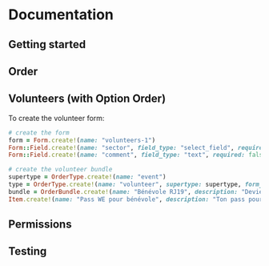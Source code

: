 # Documentation

## Getting started

## Order

## Volunteers (with Option Order)

To create the volunteer form:
```ruby
# create the form
form = Form.create!(name: "volunteers-1")
Form::Field.create!(name: "sector", field_type: "select_field", required: true, options: { sectors: ["park", "welcome"]}, form: form)
Form::Field.create!(name: "comment", field_type: "text", required: false, form: form)

# create the volunteer bundle
supertype = OrderType.create!(name: "event")
type = OrderType.create!(name: "volunteer", supertype: supertype, form_id: form.id)
bundle = OrderBundle.create!(name: "Bénévole RJ19", description: "Deviens bénévole à la RJ 2019 !", key: "volunteers-rj-19", order_type: type, open: false, limit: 1)
Item.create!(name: "Pass WE pour bénévole", description: "Ton pass pour le WE de la RJ", price: 5000, number: 1000, order_bundle: bundle)
```

## Permissions

## Testing